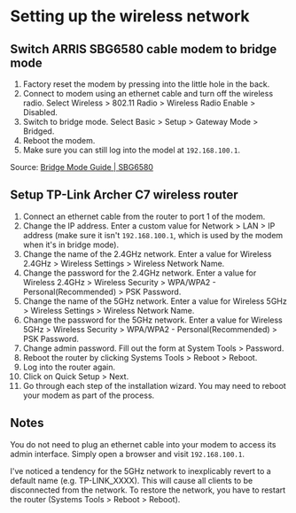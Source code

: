 # Setting up the wireless network

## Switch ARRIS SBG6580 cable modem to bridge mode

1. Factory reset the modem by pressing into the little hole in the back.
1. Connect to modem using an ethernet cable and turn off the wireless radio. Select Wireless > 802.11 Radio > Wireless Radio Enable > Disabled.
1. Switch to bridge mode. Select Basic > Setup > Gateway Mode > Bridged.
1. Reboot the modem.
1. Make sure you can still log into the model at `192.168.100.1`. 

Source: [Bridge Mode Guide | SBG6580](https://routerguide.net/motorola-surfboard-sbg6580-bridge-mode-guide/)

## Setup TP-Link Archer C7 wireless router

1. Connect an ethernet cable from the router to port 1 of the modem.
1. Change the IP address. Enter a custom value for Network > LAN > IP address (make sure it isn't `192.168.100.1`, which is used by the modem when it's in bridge mode).
1. Change the name of the 2.4GHz network. Enter a value for Wireless 2.4GHz > Wireless Settings > Wireless Network Name.
1. Change the password for the 2.4GHz network. Enter a value for Wireless 2.4GHz > Wireless Security > WPA/WPA2 - Personal(Recommended) > PSK Password.
1. Change the name of the 5GHz network. Enter a value for Wireless 5GHz > Wireless Settings > Wireless Network Name.
1. Change the password for the 5GHz network. Enter a value for Wireless 5GHz > Wireless Security > WPA/WPA2 - Personal(Recommended) > PSK Password.
1. Change admin password. Fill out the form at System Tools > Password.
1. Reboot the router by clicking Systems Tools > Reboot > Reboot.
1. Log into the router again.
1. Click on Quick Setup > Next. 
1. Go through each step of the installation wizard. You may need to reboot your modem as part of the process.

## Notes

You do not need to plug an ethernet cable into your modem to access its admin interface. Simply open a browser and visit `192.168.100.1`.

I've noticed a tendency for the 5GHz network to inexplicably revert to a default name (e.g. TP-LINK_XXXX). This will cause all clients to be disconnected from the network. To restore the network, you have to restart the router (Systems Tools > Reboot > Reboot).
